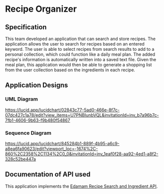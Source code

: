 # Recipe Organizer

## Specification
This team developed an application that can search and store recipes. The application allows the user to search for recipes based on an entered keyword. The user is able to select recipes from search results to add to a personal collection, which could function like a daily meal plan. The added recipe's information is automatically written into a saved text file. Given the meal plan, this application would then be able to generate a shopping list from the user collection based on the ingredients in each recipe.

## Application Designs
### UML Diagram
https://lucid.app/lucidchart/02843c77-5ad0-466e-8f7c-07dc427c1a78/edit?view_items=U7PNBIunbVQL&invitationId=inv_b7a96b7c-7fb1-4606-9b63-f9b480f54867

### Sequence Diagram
https://lucid.app/lucidchart/845284b1-889f-4b95-a6c9-a8ea6fa90623/edit?viewport_loc=-1674%2C-860%2C2358%2C1134%2C0_0&invitationId=inv_1eaf0f28-aa92-4ed1-a8f2-328c52be447a

## Documentation of API used
This application implements the [Edamam Recipe Search and Ingredient API](https://developer.edamam.com/edamam-docs-recipe-api). 
